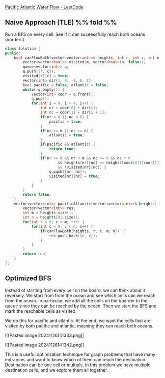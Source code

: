 [Pacific Atlantic Water Flow - LeetCode](https://leetcode.com/problems/pacific-atlantic-water-flow/description/)

## Naive Approach (TLE) %% fold %% 

Run a BFS on every cell. See if it can suceessfully reach both oceans (borders).

```cpp
class Solution {
public:
    bool canFlowBoth(vector<vector<int>>& heights, int r, int c, int m, int n) {
        vector<vector<bool>> visited(m, vector<bool>(n, false));
        queue<vector<int>> q;
        q.push({r, c});
        visited[r][c] = true;
        vector<int> dir{1, 0, -1, 0, 1};
        bool pacific = false, atlantic = false;
        while(!q.empty()) {
            vector<int> coor = q.front();
            q.pop();
            for(int i = 0; i < 4; i++) {
                int nr = coor[0] + dir[i];
                int nc = coor[1] + dir[i + 1];
                if(nr < 0 || nc < 0) {
                    pacific = true;
                }
                if(nr >= m || nc >= n) {
                    atlantic = true;
                }
                if(pacific && atlantic) {
                    return true;
                }
                if(nr >= 0 && nr < m && nc >= 0 && nc < n 
                        && heights[nr][nc] <= heights[coor[0]][coor[1]] 
                        && !visited[nr][nc]) {
                    q.push({nr, nc});
                    visited[nr][nc] = true;
                }
            }
        }
        return false;
    }
    vector<vector<int>> pacificAtlantic(vector<vector<int>>& heights) {
        vector<vector<int>> res;
        int m = heights.size();
        int n = heights[0].size();
        for(int r = 0; r < m; r++) {
            for(int c = 0; c < n; c++) {
                if(canFlowBoth(heights, r, c, m, n))  {
                    res.push_back({r, c});
                }
            }
        }
        return res;
    }
};
```

## Optimized BFS

Instead of starting from every cell on the board, we can think about it reversely. We start from from the ocean and see which cells can we reach from the ocean. In particular, we add all the cells on the boarder to the queue since they can be reached by the ocean. Then we start the BFS and mark the reachable cells as visited. 

We do this for pacific and atlantic. At the end, we want the cells that are visited by both pacific and atlantic, meaning they can reach both oceans. 

![[Pasted image 20241126141333.png]]

![[Pasted image 20241126141342.png]]

This is a useful optimization technique for graph problems that have many entrances and want to know which of them can reach the destination. Destination can be one cell or multiple. In this problem we have multiple destination cells, and we explore them all together. 